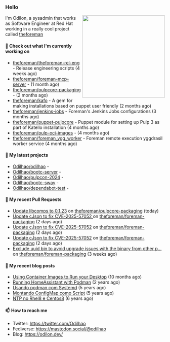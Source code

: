 ### Hello

<img align="right" src="https://avatars.githubusercontent.com/odilhao" width="260">

I'm Odilon, a sysadmin that works as Software Engineer at Red Hat working in a really cool project called [theforeman](https://theforeman.org/)

#### 👷 Check out what I'm currently working on

- [theforeman/theforeman-rel-eng](https://github.com/theforeman/theforeman-rel-eng) - Release engineering scripts (4 weeks ago)
- [theforeman/foreman-mcp-server](https://github.com/theforeman/foreman-mcp-server) -  (1 month ago)
- [theforeman/pulpcore-packaging](https://github.com/theforeman/pulpcore-packaging) -  (2 months ago)
- [theforeman/kafo](https://github.com/theforeman/kafo) - A gem for making installations based on puppet user friendly (2 months ago)
- [theforeman/jenkins-jobs](https://github.com/theforeman/jenkins-jobs) - Foreman&#39;s Jenkins Jobs configurations (3 months ago)
- [theforeman/puppet-pulpcore](https://github.com/theforeman/puppet-pulpcore) - Puppet module for setting up Pulp 3 as part of Katello installation (4 months ago)
- [theforeman/pulp-oci-images](https://github.com/theforeman/pulp-oci-images) -  (4 months ago)
- [theforeman/foreman_ygg_worker](https://github.com/theforeman/foreman_ygg_worker) - Foreman remote execution yggdrasil worker service (4 months ago)

#### 🌱 My latest projects

- [Odilhao/odilhao](https://github.com/Odilhao/odilhao) - 
- [Odilhao/bootc-server](https://github.com/Odilhao/bootc-server) - 
- [Odilhao/pulpcon-2024](https://github.com/Odilhao/pulpcon-2024) - 
- [Odilhao/bootc-sway](https://github.com/Odilhao/bootc-sway) - 
- [Odilhao/dependabot-test](https://github.com/Odilhao/dependabot-test) - 

#### 🔨 My recent Pull Requests

- [Update libcomps to 0.1.23](https://github.com/theforeman/pulpcore-packaging/pull/2134) on [theforeman/pulpcore-packaging](https://github.com/theforeman/pulpcore-packaging) (today)
- [Update cJson to fix CVE-2025-57052 ](https://github.com/theforeman/foreman-packaging/pull/12454) on [theforeman/foreman-packaging](https://github.com/theforeman/foreman-packaging) (2 days ago)
- [Update cJson to fix CVE-2025-57052](https://github.com/theforeman/foreman-packaging/pull/12453) on [theforeman/foreman-packaging](https://github.com/theforeman/foreman-packaging) (2 days ago)
- [Update cJson to fix CVE-2025-57052](https://github.com/theforeman/foreman-packaging/pull/12452) on [theforeman/foreman-packaging](https://github.com/theforeman/foreman-packaging) (2 days ago)
- [Exclude uuid bin to avoid upgrade issues with the binary from other p…](https://github.com/theforeman/foreman-packaging/pull/12385) on [theforeman/foreman-packaging](https://github.com/theforeman/foreman-packaging) (3 weeks ago)

#### 📜 My recent blog posts

- [Using Container Images to Run your Desktop](https://odilon.dev/2024/10/29/building-a-desktop-with-bootc/) (10 months ago)
- [Running HomeAssistant with Podman](https://odilon.dev/2022/12/20/homeassistant-with-podman/) (2 years ago)
- [Usando podman com Systemd](https://odilon.dev/2020/06/30/usando-podman-com-systemd/) (5 years ago)
- [Montando ConfigMap como Script](https://odilon.dev/2020/03/08/montando-configmap-como-script/) (5 years ago)
- [NTP no Rhel8 e Centos8](https://odilon.dev/2019/09/17/2019-09-17-ntp-rhel8-centos8/) (6 years ago)


#### 📫 How to reach me

- Twitter: https://twitter.com/Odilhao
- Fediverse: https://mastodon.social/@odilhao
- Blog: https://odilon.dev/
